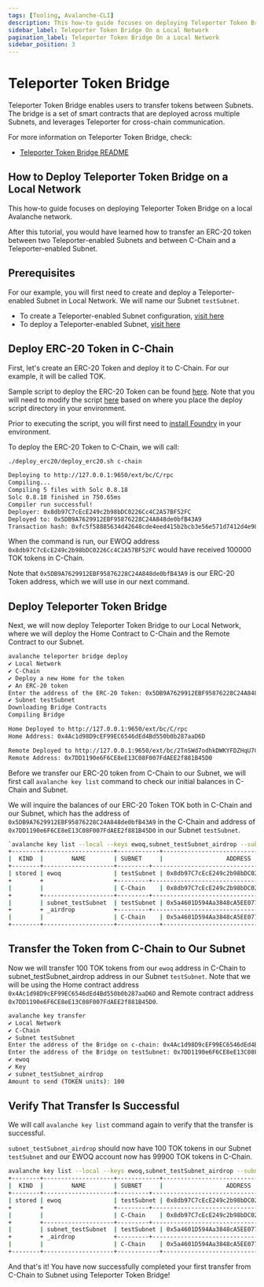 ```yaml
---
tags: [Tooling, Avalanche-CLI]
description: This how-to guide focuses on deploying Teleporter Token Bridge to a local Avalanche network.
sidebar_label: Teleporter Token Bridge On a Local Network
pagination_label: Teleporter Token Bridge On a Local Network
sidebar_position: 3
---
```

# Teleporter Token Bridge

Teleporter Token Bridge enables users to transfer tokens between Subnets. The bridge is a set of 
smart contracts that are deployed across multiple Subnets, and leverages Teleporter for cross-chain 
communication.

For more information on Teleporter Token Bridge, check:

- [Teleporter Token Bridge README](https://github.com/ava-labs/teleporter-token-bridge)

## How to Deploy Teleporter Token Bridge on a Local Network

This how-to guide focuses on deploying Teleporter Token Bridge on a local Avalanche network.

After this tutorial, you would have learned how to transfer an ERC-20 token between two 
Teleporter-enabled Subnets and between C-Chain and a Teleporter-enabled Subnet.

## Prerequisites

For our example, you will first need to create and deploy a Teleporter-enabled Subnet in Local
Network. We will name our Subnet `testSubnet`.

- To create a Teleporter-enabled Subnet configuration, [visit here](/tooling/cli-cross-chain/teleporter-on-local-networks.md#create-subnet-configurations)
- To deploy a Teleporter-enabled Subnet, [visit here](/tooling/cli-cross-chain/teleporter-on-local-networks.md#deploy-the-subnets-to-local-network)

## Deploy ERC-20 Token in C-Chain

First, let's create an ERC-20 Token and deploy it to C-Chain. For our example, it will be called 
TOK. 

Sample script to deploy the ERC-20 Token can be found [here](https://github.com/ava-labs/avalanche-cli/tree/add-deploy-script/deploy_erc20). 
Note that you will need to modify the script [here](https://github.com/ava-labs/avalanche-cli/blob/add-deploy-script/deploy_erc20/deploy_erc20.sh#L17)
based on where you place the deploy script directory in your environment.

Prior to executing the script, you will first need to [install Foundry](https://book.getfoundry.sh/getting-started/installation) 
in your environment.

To deploy the ERC-20 Token to C-Chain, we will call: 

```bash
./deploy_erc20/deploy_erc20.sh c-chain

Deploying to http://127.0.0.1:9650/ext/bc/C/rpc
Compiling...
Compiling 5 files with Solc 0.8.18
Solc 0.8.18 finished in 750.65ms
Compiler run successful!
Deployer: 0x8db97C7cEcE249c2b98bDC0226Cc4C2A57BF52FC
Deployed to: 0x5DB9A7629912EBF95876228C24A848de0bfB43A9
Transaction hash: 0xfc5f58885634d42648cde4eed415b2bcb3e56e571d7412d4e98e03ed3e155b7c
```

When the command is run, our EWOQ address `0x8db97C7cEcE249c2b98bDC0226Cc4C2A57BF52FC` would have 
received 100000 TOK tokens in C-Chain. 

Note that `0x5DB9A7629912EBF95876228C24A848de0bfB43A9` is our ERC-20 Token address, which we will 
use in our next command.

## Deploy Teleporter Token Bridge 

Next, we will now deploy Teleporter Token Bridge to our Local Network, where we will deploy
the Home Contract to C-Chain and the Remote Contract to our Subnet.

```bash
avalanche teleporter bridge deploy 
✔ Local Network
✔ C-Chain
✔ Deploy a new Home for the token
✔ An ERC-20 token
Enter the address of the ERC-20 Token: 0x5DB9A7629912EBF95876228C24A848de0bfB43A9
✔ Subnet testSubnet
Downloading Bridge Contracts
Compiling Bridge

Home Deployed to http://127.0.0.1:9650/ext/bc/C/rpc
Home Address: 0x4Ac1d98D9cEF99EC6546dEd4Bd550b0b287aaD6D

Remote Deployed to http://127.0.0.1:9650/ext/bc/2TnSWd7odhkDWKYFDZHqU7CvtY8G6m46gWxUnhJRNYu4bznrrc/rpc
Remote Address: 0x7DD1190e6F6CE8eE13C08F007FdAEE2f881B45D0
```

Before we transfer our ERC-20 token from C-Chain to our Subnet, we will first call `avalanche key
list` command to check our initial balances in C-Chain and Subnet. 

We will inquire the balances of our ERC-20 Token TOK both in C-Chain and our Subnet, which has the 
address of `0x5DB9A7629912EBF95876228C24A848de0bfB43A9` in the C-Chain and address of
`0x7DD1190e6F6CE8eE13C08F007FdAEE2f881B45D0` in our Subnet `testSubnet`.

```bash
`avalanche key list --local --keys ewoq,subnet_testSubnet_airdrop --subnets c,testSubnet --tokens 0x5DB9A7629912EBF95876228C24A848de0bfB43A9,0x7DD1190e6F6CE8eE13C08F007FdAEE2f881B45D0`
+--------+--------------------+------------+--------------------------------------------+---------------+-----------------+---------------+
|  KIND  |        NAME        | SUBNET     |                  ADDRESS                   |     TOKEN     |     BALANCE     |    NETWORK    |
+--------+--------------------+---------+--------------------------------------------+---------------+-----------------+---------------+
| stored | ewoq               | testSubnet | 0x8db97C7cEcE249c2b98bDC0226Cc4C2A57BF52FC | TOK (0x7DD1.) |               0 | Local Network |
+        +                    +---------+--------------------------------------------+---------------+-----------------+---------------+
|        |                    | C-Chain    | 0x8db97C7cEcE249c2b98bDC0226Cc4C2A57BF52FC | TOK (0x5DB9.) | 100000.000000000| Local Network |
+        +--------------------+---------+--------------------------------------------+---------------+-----------------+---------------+
|        | subnet_testSubnet  | testSubnet | 0x5a4601D594Aa3848cA5EE0770b7883d3DBC666f6 | TOK (0x7DD1.) |               0 | Local Network |
+        + _airdrop           +---------+--------------------------------------------+---------------+-----------------+---------------+
|        |                    | C-Chain    | 0x5a4601D594Aa3848cA5EE0770b7883d3DBC666f6 | TOK (0x5DB9.) |               0 | Local Network |
+--------+--------------------+------------+--------------------------------------------+---------------+-----------------+---------------+
```

## Transfer the Token from C-Chain to Our Subnet

Now we will transfer 100 TOK tokens from our `ewoq` address in C-Chain to subnet_testSubnet_airdrop
address in our Subnet `testSubnet`. Note that we will be using the Home contract address `0x4Ac1d98D9cEF99EC6546dEd4Bd550b0b287aaD6D`
and Remote contract address `0x7DD1190e6F6CE8eE13C08F007FdAEE2f881B45D0`.

```bash
avalanche key transfer
✔ Local Network
✔ C-Chain
✔ Subnet testSubnet
Enter the address of the Bridge on c-chain: 0x4Ac1d98D9cEF99EC6546dEd4Bd550b0b287aaD6D
Enter the address of the Bridge on testSubnet: 0x7DD1190e6F6CE8eE13C08F007FdAEE2f881B45D0
✔ ewoq
✔ Key
✔ subnet_testSubnet_airdrop
Amount to send (TOKEN units): 100
```

## Verify That Transfer Is Successful

We will call `avalanche key list` command again to verify that the transfer is successful.

`subnet_testSubnet_airdrop` should now have 100 TOK tokens in our Subnet `testSubnet` and our EWOQ
account now has 99900 TOK tokens in C-Chain.

```bash
avalanche key list --local --keys ewoq,subnet_testSubnet_airdrop --subnets c,testSubnet --tokens 0x5DB9A7629912EBF95876228C24A848de0bfB43A9,0x7DD1190e6F6CE8eE13C08F007FdAEE2f881B45D0
+--------+--------------------+------------+--------------------------------------------+---------------+-----------------+---------------+
|  KIND  |        NAME        | SUBNET     |                  ADDRESS                   |     TOKEN     |     BALANCE     |    NETWORK    |
+--------+--------------------+---------+--------------------------------------------+---------------+-----------------+---------------+
| stored | ewoq               | testSubnet | 0x8db97C7cEcE249c2b98bDC0226Cc4C2A57BF52FC | TOK (0x7DD1.) |               0 | Local Network |
+        +                    +---------+--------------------------------------------+---------------+-----------------+---------------+
|        |                    | C-Chain    | 0x8db97C7cEcE249c2b98bDC0226Cc4C2A57BF52FC | TOK (0x5DB9.) | 99900.000000000 | Local Network |
+        +--------------------+---------+--------------------------------------------+---------------+-----------------+---------------+
|        | subnet_testSubnet  | testSubnet | 0x5a4601D594Aa3848cA5EE0770b7883d3DBC666f6 | TOK (0x7DD1.) |   100.000000000 | Local Network |
+        + _airdrop           +---------+--------------------------------------------+---------------+-----------------+---------------+
|        |                    | C-Chain    | 0x5a4601D594Aa3848cA5EE0770b7883d3DBC666f6 | TOK (0x5DB9.) |               0 | Local Network |
+--------+--------------------+------------+--------------------------------------------+---------------+-----------------+---------------+
```

And that's it! You have now successfully completed your first transfer from C-Chain to Subnet 
using Teleporter Token Bridge!
